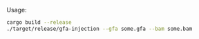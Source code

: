 

Usage:

```sh
cargo build --release
./target/release/gfa-injection --gfa some.gfa --bam some.bam
```